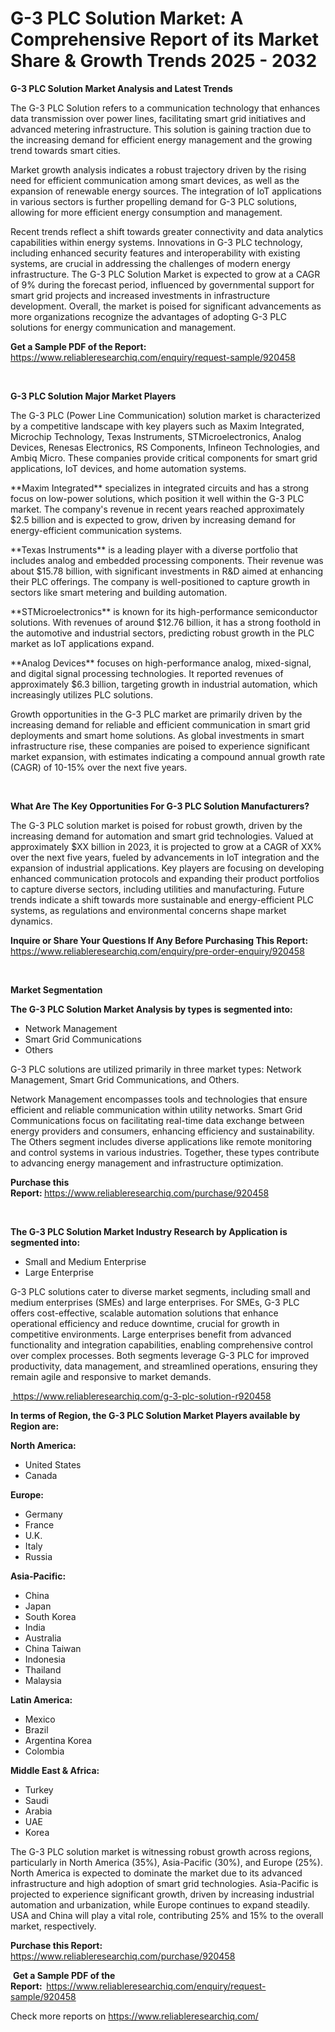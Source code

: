 <p><h1>G-3 PLC Solution Market: A Comprehensive Report of its Market Share & Growth Trends 2025 - 2032</h1></p><p><strong>G-3 PLC Solution Market Analysis and Latest Trends</strong></p>
<p><p>The G-3 PLC Solution refers to a communication technology that enhances data transmission over power lines, facilitating smart grid initiatives and advanced metering infrastructure. This solution is gaining traction due to the increasing demand for efficient energy management and the growing trend towards smart cities. </p><p>Market growth analysis indicates a robust trajectory driven by the rising need for efficient communication among smart devices, as well as the expansion of renewable energy sources. The integration of IoT applications in various sectors is further propelling demand for G-3 PLC solutions, allowing for more efficient energy consumption and management.</p><p>Recent trends reflect a shift towards greater connectivity and data analytics capabilities within energy systems. Innovations in G-3 PLC technology, including enhanced security features and interoperability with existing systems, are crucial in addressing the challenges of modern energy infrastructure. The G-3 PLC Solution Market is expected to grow at a CAGR of 9% during the forecast period, influenced by governmental support for smart grid projects and increased investments in infrastructure development. Overall, the market is poised for significant advancements as more organizations recognize the advantages of adopting G-3 PLC solutions for energy communication and management.</p></p>
<p><strong>Get a Sample PDF of the Report:&nbsp;</strong> <a href="https://www.reliableresearchiq.com/enquiry/request-sample/920458?utm_campaign=2297&utm_medium=2&utm_source=Github&utm_content=ia&utm_term=11032025&utm_id=g-3-plc-solution">https://www.reliableresearchiq.com/enquiry/request-sample/920458</a></p>
<p>&nbsp;</p>
<p><strong>G-3 PLC Solution Major Market Players</strong></p>
<p><p>The G-3 PLC (Power Line Communication) solution market is characterized by a competitive landscape with key players such as Maxim Integrated, Microchip Technology, Texas Instruments, STMicroelectronics, Analog Devices, Renesas Electronics, RS Components, Infineon Technologies, and Ambiq Micro. These companies provide critical components for smart grid applications, IoT devices, and home automation systems.</p><p>**Maxim Integrated** specializes in integrated circuits and has a strong focus on low-power solutions, which position it well within the G-3 PLC market. The company's revenue in recent years reached approximately $2.5 billion and is expected to grow, driven by increasing demand for energy-efficient communication systems.</p><p>**Texas Instruments** is a leading player with a diverse portfolio that includes analog and embedded processing components. Their revenue was about $15.78 billion, with significant investments in R&D aimed at enhancing their PLC offerings. The company is well-positioned to capture growth in sectors like smart metering and building automation.</p><p>**STMicroelectronics** is known for its high-performance semiconductor solutions. With revenues of around $12.76 billion, it has a strong foothold in the automotive and industrial sectors, predicting robust growth in the PLC market as IoT applications expand.</p><p>**Analog Devices** focuses on high-performance analog, mixed-signal, and digital signal processing technologies. It reported revenues of approximately $6.3 billion, targeting growth in industrial automation, which increasingly utilizes PLC solutions.</p><p>Growth opportunities in the G-3 PLC market are primarily driven by the increasing demand for reliable and efficient communication in smart grid deployments and smart home solutions. As global investments in smart infrastructure rise, these companies are poised to experience significant market expansion, with estimates indicating a compound annual growth rate (CAGR) of 10-15% over the next five years.</p></p>
<p>&nbsp;</p>
<p><strong>What Are The Key Opportunities For G-3 PLC Solution Manufacturers?</strong></p>
<p><p>The G-3 PLC solution market is poised for robust growth, driven by the increasing demand for automation and smart grid technologies. Valued at approximately $XX billion in 2023, it is projected to grow at a CAGR of XX% over the next five years, fueled by advancements in IoT integration and the expansion of industrial applications. Key players are focusing on developing enhanced communication protocols and expanding their product portfolios to capture diverse sectors, including utilities and manufacturing. Future trends indicate a shift towards more sustainable and energy-efficient PLC systems, as regulations and environmental concerns shape market dynamics.</p></p>
<p><strong>Inquire or Share Your Questions If Any Before Purchasing This Report:</strong> <a href="https://www.reliableresearchiq.com/enquiry/pre-order-enquiry/920458?utm_campaign=2297&utm_medium=2&utm_source=Github&utm_content=ia&utm_term=11032025&utm_id=g-3-plc-solution">https://www.reliableresearchiq.com/enquiry/pre-order-enquiry/920458</a></p>
<p>&nbsp;</p>
<p><strong>Market Segmentation</strong></p>
<p><strong>The G-3 PLC Solution Market Analysis by types is segmented into:</strong></p>
<p><ul><li>Network Management</li><li>Smart Grid Communications</li><li>Others</li></ul></p>
<p><p>G-3 PLC solutions are utilized primarily in three market types: Network Management, Smart Grid Communications, and Others. </p><p>Network Management encompasses tools and technologies that ensure efficient and reliable communication within utility networks. Smart Grid Communications focus on facilitating real-time data exchange between energy providers and consumers, enhancing efficiency and sustainability. The Others segment includes diverse applications like remote monitoring and control systems in various industries. Together, these types contribute to advancing energy management and infrastructure optimization.</p></p>
<p><strong>Purchase this Report:&nbsp;</strong><a href="https://www.reliableresearchiq.com/purchase/920458?utm_campaign=2297&utm_medium=2&utm_source=Github&utm_content=ia&utm_term=11032025&utm_id=g-3-plc-solution">https://www.reliableresearchiq.com/purchase/920458</a></p>
<p>&nbsp;</p>
<p><strong>The G-3 PLC Solution Market Industry Research by Application is segmented into:</strong></p>
<p><ul><li>Small and Medium Enterprise</li><li>Large Enterprise</li></ul></p>
<p><p>G-3 PLC solutions cater to diverse market segments, including small and medium enterprises (SMEs) and large enterprises. For SMEs, G-3 PLC offers cost-effective, scalable automation solutions that enhance operational efficiency and reduce downtime, crucial for growth in competitive environments. Large enterprises benefit from advanced functionality and integration capabilities, enabling comprehensive control over complex processes. Both segments leverage G-3 PLC for improved productivity, data management, and streamlined operations, ensuring they remain agile and responsive to market demands.</p></p>
<p><a href="https://www.reliableresearchiq.com/g-3-plc-solution-r920458?utm_campaign=2297&utm_medium=2&utm_source=Github&utm_content=ia&utm_term=11032025&utm_id=g-3-plc-solution">&nbsp;https://www.reliableresearchiq.com/g-3-plc-solution-r920458</a></p>
<p><strong>In terms of Region, the G-3 PLC Solution Market Players available by Region are:</strong></p>
<p>
    <p> <strong> North America: </strong>
        <ul>
            <li>United States</li>
            <li>Canada</li>
        </ul>
        </p> 
    <p> <strong> Europe: </strong>
        <ul>
            <li>Germany</li>
            <li>France</li>
            <li>U.K.</li>
            <li>Italy</li>
            <li>Russia</li>
        </ul>
        </p> 
    <p> <strong> Asia-Pacific: </strong>
        <ul>
            <li>China</li>
            <li>Japan</li>
            <li>South Korea</li>
            <li>India</li>
            <li>Australia</li>
            <li>China Taiwan</li>
            <li>Indonesia</li>
            <li>Thailand</li>
            <li>Malaysia</li>
        </ul>
        </p> 
    <p> <strong> Latin America: </strong>
        <ul>
            <li>Mexico</li>
            <li>Brazil</li>
            <li>Argentina Korea</li>
            <li>Colombia</li>
        </ul>
        </p> 
    <p> <strong> Middle East & Africa: </strong>
        <ul>
            <li>Turkey</li>
            <li>Saudi</li>
            <li>Arabia</li>
            <li>UAE</li>
            <li>Korea</li>
        </ul>
    </p>
    </p>
<p><p>The G-3 PLC solution market is witnessing robust growth across regions, particularly in North America (35%), Asia-Pacific (30%), and Europe (25%). North America is expected to dominate the market due to its advanced infrastructure and high adoption of smart grid technologies. Asia-Pacific is projected to experience significant growth, driven by increasing industrial automation and urbanization, while Europe continues to expand steadily. USA and China will play a vital role, contributing 25% and 15% to the overall market, respectively.</p></p>
<p><strong>Purchase this Report: </strong><a href="https://www.reliableresearchiq.com/purchase/920458?utm_campaign=2297&utm_medium=2&utm_source=Github&utm_content=ia&utm_term=11032025&utm_id=g-3-plc-solution">https://www.reliableresearchiq.com/purchase/920458</a></p>
<p>&nbsp;<strong>Get a Sample PDF of the Report:&nbsp;&nbsp;</strong><a href="https://www.reliableresearchiq.com/enquiry/request-sample/920458?utm_campaign=2297&utm_medium=2&utm_source=Github&utm_content=ia&utm_term=11032025&utm_id=g-3-plc-solution">https://www.reliableresearchiq.com/enquiry/request-sample/920458</a></p>
<p><strong></strong></p>
<p>Check more reports on <a href="https://www.reliableresearchiq.com/?utm_campaign=2297&utm_medium=2&utm_source=Github&utm_content=ia&utm_term=11032025&utm_id=g-3-plc-solution">https://www.reliableresearchiq.com/</a></p>